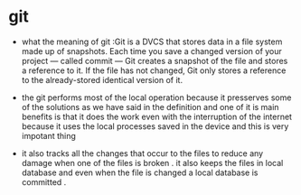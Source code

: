 # git 

* what the meaning of git :Git is a DVCS that stores data in a file system made up of snapshots. Each time you save a changed version of your project — called commit — Git creates a snapshot of the file and stores a reference to it. If the file has not changed, Git only stores a reference to the already-stored identical version of it.


* the git performs  most of the local operation because it presserves some of the solutions as we  have said in the definition and one of it is main benefits is that it does the work even with the interruption of the internet because it uses the local processes saved in the device and this is very impotant thing 


* it also tracks all the changes that occur to the files to reduce any damage when one of the files is broken . it also keeps the files in local database and even when the file is changed a local database is committed . 



